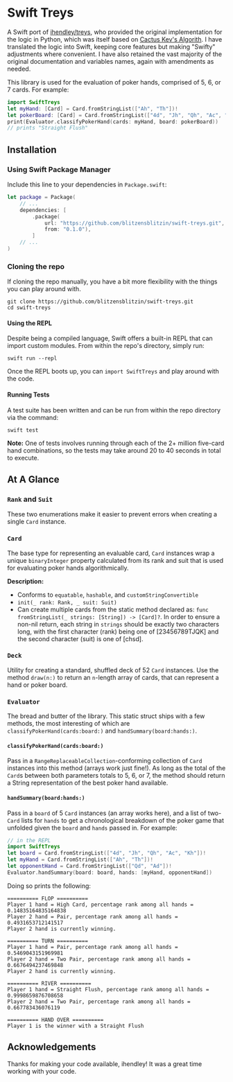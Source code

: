 # Swift Treys

A Swift port of [ihendley/treys](https://github.com/ihendley/treys/), who
provided the original implementation for the logic in Python, which was itself
based on [Cactus Kev's Algorith](http://suffe.cool/poker/evaluator.html). I have
translated the logic into Swift, keeping core features but making "Swifty"
adjustments where convenient. I have also retained the vast majority of the
original documentation and variables names, again with amendments as needed.

This library is used for the evaluation of poker hands, comprised of 5, 6, or 7
cards. For example:

```swift
import SwiftTreys
let myHand: [Card] = Card.fromStringList(["Ah", "Th"])!
let pokerBoard: [Card] = Card.fromStringList(["4d", "Jh", "Qh", "Ac", "Kh"])!
print(Evaluator.classifyPokerHand(cards: myHand, board: pokerBoard))
// prints "Straight Flush"
```

## Installation

### Using Swift Package Manager

Include this line to your dependencies in `Package.swift`:

```swift
let package = Package(
    // ...
    dependencies: [
        .package(
            url: "https://github.com/blitzensblitzin/swift-treys.git",
            from: "0.1.0"),
        ]
    // ...
)
```

### Cloning the repo

If cloning the repo manually, you have a bit more flexibility with the things
you can play around with.

```shell script
git clone https://github.com/blitzensblitzin/swift-treys.git
cd swift-treys
```

#### Using the REPL

Despite being a compiled language, Swift offers a built-in REPL that can import
custom modules. From within the repo's directory, simply run:

```shell script
swift run --repl
```

Once the REPL boots up, you can `import SwiftTreys` and play around with the
code.

#### Running Tests

A test suite has been written and can be run from within the repo directory via
the command:

```shell script
swift test
```

**Note:** One of tests involves running through each of the 2+ million five-card
hand combinations, so the tests may take around 20 to 40 seconds in total to
execute.

## At A Glance

### `Rank` and `Suit`

These two enumerations make it easier to prevent errors when creating a single
`Card` instance.

### `Card`

The base type for representing an evaluable card, `Card` instances wrap a unique
`binaryInteger` property calculated from its rank and suit that is used for
evaluating poker hands algorithmically.

**Description:**

- Conforms to `equatable`, `hashable`, and `customStringConvertible`
- `init(_ rank: Rank, _ suit: Suit)`
- Can create multiple cards from the static method declared as:
  `func fromStringList(_ strings: [String]) -> [Card]?`. In order to ensure a
  non-nil return, each string in `strings` should be exactly two characters
  long, with the first character (rank) being one of [23456789TJQK] and the
  second character (suit) is one of [chsd].

### `Deck`

Utility for creating a standard, shuffled deck of 52 `Card` instances. Use the
method `draw(n:)` to return an `n`-length array of cards, that can represent a
hand or poker board.

### `Evaluator`

The bread and butter of the library. This static struct ships with a few
methods, the most interesting of which are `classifyPokerHand(cards:board:)` and
`handSummary(board:hands:)`.

#### `classifyPokerHand(cards:board:)`

Pass in a `RangeReplaceableCollection`-conforming collection of `Card` instances
into this method (arrays work just fine!). As long as the total of the `Card`s
between both parameters totals to 5, 6, or 7, the method should return a String
representation of the best poker hand available.

#### `handSummary(board:hands:)`

Pass in a `board` of 5 `Card` instances (an array works here), and a list of
two-`Card` lists for `hands` to get a chronological breakdown of the poker game
that unfolded given the `board` and `hands` passed in. For example:

```swift
// in the REPL
import SwiftTreys
let board = Card.fromStringList(["4d", "Jh", "Qh", "Ac", "Kh"])!
let myHand = Card.fromStringList(["Ah", "Th"])!
let opponentHand = Card.fromStringList(["Qd", "Ad"])!
Evaluator.handSummary(board: board, hands: [myHand, opponentHand])
```

Doing so prints the following:

```
========== FLOP ==========
Player 1 hand = High Card, percentage rank among all hands = 0.14835164835164838
Player 2 hand = Pair, percentage rank among all hands = 0.4931653712141517
Player 2 hand is currently winning.

========== TURN ==========
Player 1 hand = Pair, percentage rank among all hands = 0.5469043151969981
Player 2 hand = Two Pair, percentage rank among all hands = 0.6676494237469848
Player 2 hand is currently winning.

========== RIVER ==========
Player 1 hand = Straight Flush, percentage rank among all hands = 0.9998659876708658
Player 2 hand = Two Pair, percentage rank among all hands = 0.667783436076119

========== HAND OVER ==========
Player 1 is the winner with a Straight Flush
```

## Acknowledgements

Thanks for making your code available, ihendley! It was a great time working
with your code.
